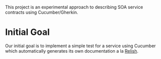 This project is an experimental approach to describing SOA service contracts using Cucumber/Gherkin.

Initial Goal
============

Our initial goal is to implement a simple test for a service using Cucumber which automatically generates its own documentation a la [Relish][1].

[1]: https://www.relishapp.com/